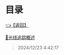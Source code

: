 # 目录  


[👈【返回】](/--Catalog--/计算机图形学/--Catalog--计算机图形学)  


[📜光线追踪概述](/计算机图形学/光线追踪/光线追踪概述)  







> 2024/12/23 4:42:17
